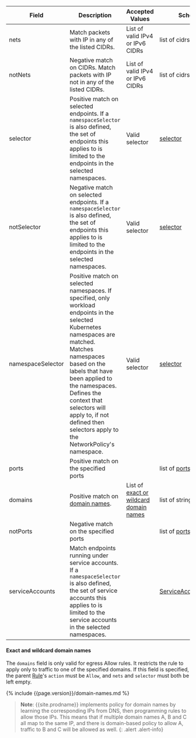 | Field       | Description                 | Accepted Values   | Schema | Default    |
|-------------|-----------------------------|-------------------|--------|------------|
| nets                  | Match packets with IP in any of the listed CIDRs. | List of valid IPv4 or IPv6 CIDRs  | list of cidrs |
| notNets               | Negative match on CIDRs. Match packets with IP not in any of the listed CIDRs. | List of valid IPv4 or IPv6 CIDRs  | list of cidrs |
| selector    | Positive match on selected endpoints. If a `namespaceSelector` is also defined, the set of endpoints this applies to is limited to the endpoints in the selected namespaces. | Valid selector | [selector](#selector) | |
| notSelector | Negative match on selected endpoints. If a `namespaceSelector` is also defined, the set of endpoints this applies to is limited to the endpoints in the selected namespaces. | Valid selector | [selector](#selector) | |
| namespaceSelector | Positive match on selected namespaces. If specified, only workload endpoints in the selected Kubernetes namespaces are matched. Matches namespaces based on the labels that have been applied to the namespaces. Defines the context that selectors will apply to, if not defined then selectors apply to the NetworkPolicy's namespace. | Valid selector | [selector](#selector) | |
| ports | Positive match on the specified ports | | list of [ports](#ports) | |
| domains | Positive match on [domain names](#exact-and-wildcard-domain-names). | List of [exact or wildcard domain names](#exact-and-wildcard-domain-names) | list of strings |
| notPorts | Negative match on the specified ports | | list of [ports](#ports) | |
| serviceAccounts | Match endpoints running under service accounts. If a `namespaceSelector` is also defined, the set of service accounts this applies to is limited to the service accounts in the selected namespaces. | | [ServiceAccountMatch](#serviceaccountmatch) | |

#### Exact and wildcard domain names

The `domains` field is only valid for egress Allow rules.  It restricts the
rule to apply only to traffic to one of the specified domains.  If this field is specified, the
parent [Rule](#rule)'s `action` must be `Allow`, and `nets` and `selector` must both be left empty.

{% include {{page.version}}/domain-names.md %}

> **Note**: {{site.prodname}} implements policy for domain names by learning the
> corresponding IPs from DNS, then programming rules to allow those IPs.  This means that
> if multiple domain names A, B and C all map to the same IP, and there is domain-based
> policy to allow A, traffic to B and C will be allowed as well.
{: .alert .alert-info}
